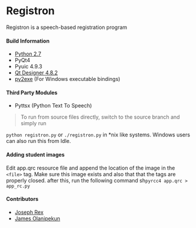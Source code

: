Registron
=========

Registron is a speech-based registration program

#### Build Information
- [Python 2.7][1]
- PyQt4
- Pyuic 4.9.3
- [Qt Designer 4.8.2][2]
- [py2exe][3] (For Windows executable bindings)

#### Third Party Modules
- Pyttsx (Python Text To Speech)

> To run from source files directly, switch to the source branch and simply run

```python registron.py``` or ```./registron.py``` in *nix like systems. Windows users can also run this from Idle.

#### Adding student images
Edit app.qrc resource file and append the location of the image in the ```<file>``` tag. Make sure this image exists and also that that the tags are properly closed. after this, run the following command
sh```pyrcc4 app.qrc > app_rc.py```
#### Contributors
- [Joseph Rex](http://josephrex.me)
- [James Olanipekun][4]

[1]:http://python.org
[2]:http://qt-project.org
[3]:http://www.py2exe.org/
[4]:https://www.google.ca/#q=james+olanipekun
